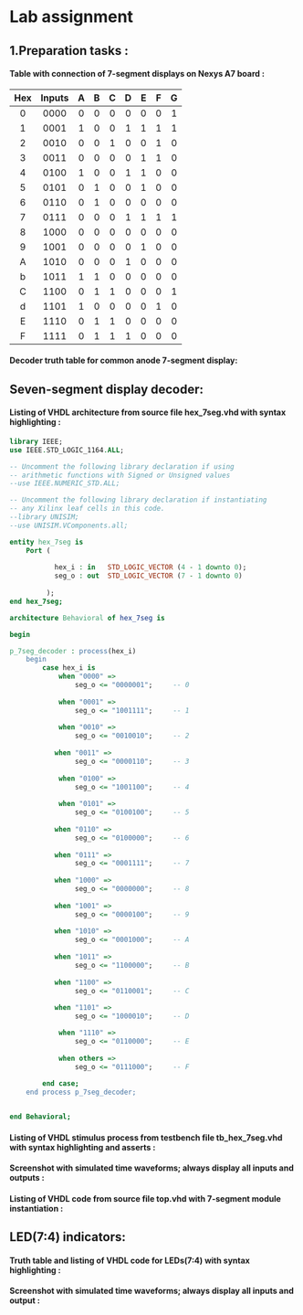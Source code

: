 # Lab assignment
## 1.Preparation tasks :
#### Table with connection of 7-segment displays on Nexys A7 board :
| Hex | Inputs | A | B | C | D | E | F | G |
| :-: | :-: | :-: | :-: | :-: | :-: | :-: | :-: | :-: |
| 0 | 0000 | 0 | 0 | 0 | 0 | 0 | 0 | 1 |
| 1 | 0001 | 1 | 0 | 0 | 1 | 1 | 1 | 1 |
| 2 | 0010 | 0 | 0 | 1 | 0 | 0 | 1 | 0 |
| 3 | 0011 | 0 | 0 | 0 | 0 | 1 | 1 | 0 |
| 4 | 0100 | 1 | 0 | 0 | 1 | 1 | 0 | 0 |
| 5 | 0101 | 0 | 1 | 0 | 0 | 1 | 0 | 0 |
| 6 | 0110 | 0 | 1 | 0 | 0 | 0 | 0 | 0 |
| 7 | 0111 | 0 | 0 | 0 | 1 | 1 | 1 | 1 |
| 8 | 1000 | 0 | 0 | 0 | 0 | 0 | 0 | 0 |
| 9 | 1001 | 0 | 0 | 0 | 0 | 1 | 0 | 0 |
| A | 1010 | 0 | 0 | 0 | 1 | 0 | 0 | 0 |
| b | 1011 | 1 | 1 | 0 | 0 | 0 | 0 | 0 |
| C | 1100 | 0 | 1 | 1 | 0 | 0 | 0 | 1 |
| d | 1101 | 1 | 0 | 0 | 0 | 0 | 1 | 0 |
| E | 1110 | 0 | 1 | 1 | 0 | 0 | 0 | 0 |
| F | 1111 | 0 | 1 | 1 | 1 | 0 | 0 | 0 |

#### Decoder truth table for common anode 7-segment display:
## Seven-segment display decoder:


#### Listing of VHDL architecture from source file hex_7seg.vhd with syntax highlighting :
```vhdl
library IEEE;
use IEEE.STD_LOGIC_1164.ALL;

-- Uncomment the following library declaration if using
-- arithmetic functions with Signed or Unsigned values
--use IEEE.NUMERIC_STD.ALL;

-- Uncomment the following library declaration if instantiating
-- any Xilinx leaf cells in this code.
--library UNISIM;
--use UNISIM.VComponents.all;

entity hex_7seg is
    Port ( 
        
           hex_i : in   STD_LOGIC_VECTOR (4 - 1 downto 0);
           seg_o : out  STD_LOGIC_VECTOR (7 - 1 downto 0)
           
         );
end hex_7seg;

architecture Behavioral of hex_7seg is

begin

p_7seg_decoder : process(hex_i)
    begin
        case hex_i is
            when "0000" =>
                seg_o <= "0000001";     -- 0
                
            when "0001" =>
                seg_o <= "1001111";     -- 1
                
            when "0010" =>
                seg_o <= "0010010";     -- 2
                
           when "0011" =>
                seg_o <= "0000110";     -- 3
                
            when "0100" =>
                seg_o <= "1001100";     -- 4
                
            when "0101" =>
                seg_o <= "0100100";     -- 5
                
           when "0110" =>
                seg_o <= "0100000";     -- 6
                
           when "0111" =>
                seg_o <= "0001111";     -- 7
                
           when "1000" =>
                seg_o <= "0000000";     -- 8
                
           when "1001" =>
                seg_o <= "0000100";     -- 9
                
           when "1010" =>
                seg_o <= "0001000";     -- A
                
           when "1011" =>
                seg_o <= "1100000";     -- B
                
           when "1100" =>
                seg_o <= "0110001";     -- C
                
           when "1101" =>
                seg_o <= "1000010";     -- D

            when "1110" =>
                seg_o <= "0110000";     -- E
                
            when others =>
                seg_o <= "0111000";     -- F
                 
        end case;
    end process p_7seg_decoder;


end Behavioral;
```
#### Listing of VHDL stimulus process from testbench file tb_hex_7seg.vhd with syntax highlighting and asserts :
#### Screenshot with simulated time waveforms; always display all inputs and outputs :
#### Listing of VHDL code from source file top.vhd with 7-segment module instantiation :

## LED(7:4) indicators:

#### Truth table and listing of VHDL code for LEDs(7:4) with syntax highlighting :
#### Screenshot with simulated time waveforms; always display all inputs and output :

